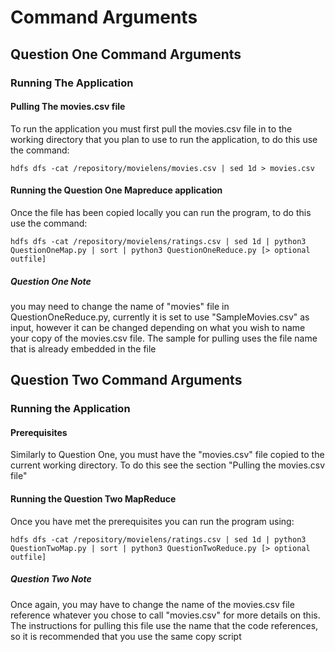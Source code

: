 # Command Arguments

## Question One Command Arguments

### Running The Application

#### Pulling The movies.csv file

To run the application you must first pull the movies.csv file in to the working directory that you plan to use to run the application, to do this use the command:

`hdfs dfs -cat /repository/movielens/movies.csv | sed 1d > movies.csv`

#### Running the Question One Mapreduce application

Once the file has been copied locally you can run the program, to do this use the command:

`hdfs dfs -cat /repository/movielens/ratings.csv | sed 1d | python3 QuestionOneMap.py | sort | python3 QuestionOneReduce.py [> optional outfile]`

##### Question One Note

you may need to change the name of "movies" file in QuestionOneReduce.py, currently it is set to use "SampleMovies.csv" as input, however it can be changed depending on what you wish to name your copy of the movies.csv file. The sample for pulling uses the file name that is already embedded in the file

## Question Two Command Arguments

### Running the Application

#### Prerequisites

Similarly to Question One, you must have the "movies.csv" file copied to the current working directory. To do this see the section "Pulling the movies.csv file"

#### Running the Question Two MapReduce

Once you have met the prerequisites you can run the program using:

`hdfs dfs -cat /repository/movielens/ratings.csv | sed 1d | python3 QuestionTwoMap.py | sort | python3 QuestionTwoReduce.py [> optional outfile]`

##### Question Two Note

Once again, you may have to change the name of the movies.csv file reference whatever you chose to call "movies.csv" for more details on this. The instructions for pulling this file use the name that the code references, so it is recommended that you use the same copy script
